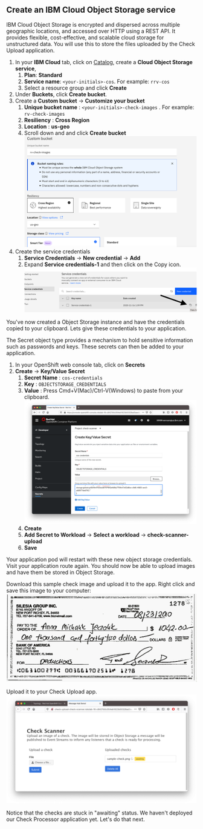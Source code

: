 ## Create an IBM Cloud Object Storage service

IBM Cloud Object Storage is encrypted and dispersed across multiple geographic locations, and accessed over HTTP using a REST API. It provides flexible, cost-effective, and scalable cloud storage for unstructured data. You will use this to store the files uploaded by the Check Upload application.

1. In your **IBM Cloud** tab, click on [Catalog](https://cloud.ibm.com/catalog), create a **Cloud Object Storage service**,
   1. **Plan**: **Standard**
   2. **Service name**: `<your-initials>-cos`. For example: `rrv-cos`
   3. Select a resource group and click **Create**
2. Under **Buckets**, click **Create bucket**.
3. Create a **Custom bucket** -> **Customize your bucket** 
   1. **Unique bucket name** : `<your-initials>-check-images` . For example: `rv-check-images`
   2. **Resiliency** : **Cross Region** 
   3. **Location** : **us-geo**  
   4. Scroll down and and click **Create bucket**
   ![](../assets/cos-bucket-create.png)
4. Create the service credentials
   1. **Service Credentials** -> **New credential** -> **Add**
   2. Expand **Service credentials-1** and then click on the Copy icon.
   ![copy cos credential](../assets/copy-cos-credential.png)

You've now created a Object Storage instance and have the credentials copied to your clipboard. Lets give these credentials to your application.

The Secret object type provides a mechanism to hold sensitive information such as passwords and keys. These secrets can then be added to your application.

1. In your OpenShift web console tab, click on **Secrets** 
2. **Create** -> **Key/Value Secret**
   1. **Secret Name** : `cos-credentials`
   2. **Key** : `OBJECTSTORAGE_CREDENTIALS`
   3. **Value** : Press Cmd+V(Mac)/Ctrl-V(Windows) to paste from your clipboard. 
   ![paste cos credential](../assets/paste-cos-credential.png)
   4. **Create**
   5. **Add Secret to Workload** -> **Select a workload** -> **check-scanner-upload**
   6. **Save**
   
<!-- Create another secret for the bucket name:

1. Click on **Secrets** 
2. **Create** -> **Key/Value Secret**
   1. **Secret Name** : `cos-bucketname`
   2. **Key** : `COSBUCKETNAME`
   3. **Value** : Enter the value you set for the bucket name above
   ![paste cos credential](../assets/paste-cos-bucket.png)
   1. **Create**
   2. **Add Secret to Workload** -> **Select a workload** -> **check-scanner-upload**
   3. **Save** -->
   
Your application pod will restart with these new object storage credentials. Visit your application route again. You should now be able to upload images and have them be stored in Object Storage. 

Download this sample check image and upload it to the app. Right click and save this image to your computer:
![sample check](../assets/sample-check.png)

Upload it to your Check Upload app.
![check-upload-check1](../assets/check-upload-check1.png)

Notice that the checks are stuck in "awaiting" status. We haven't deployed our Check Processor application yet. Let's do that next.